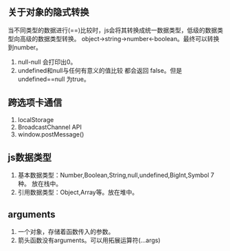 ## 关于对象的隐式转换
当不同类型的数据进行(==)比较时，js会将其转换成统一数据类型，低级的数据类型向高级的数据类型转换。
object->string->number<-boolean。最终可以转换到number。
1. null-null 会打印出0。
2. undefined和null与任何有意义的值比较 都会返回 false。但是undefined==null 为true。

## 跨选项卡通信
1. localStorage
2. BroadcastChannel API
3. window.postMessage()

## js数据类型
1. 基本数据类型：Number,Boolean,String,null,undefined,BigInt,Symbol 7种。 放在栈中。
2. 引用数据类型：Object,Array等。放在堆中。

## arguments
1. 一个对象，存储着函数传入的参数。
2. 箭头函数没有arguments。可以用拓展运算符(...args)